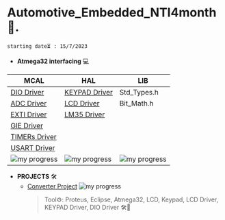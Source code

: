  # Automotive_Embedded_NTI4month 🚗.
`starting date⏳ : 15/7/2023`


- **Atmega32 interfacing** 💻
  
|MCAL|HAL|LIB|
|----|---|---| 
| [DIO Driver](Atmega32_arch_interfacing/MCAL/DIO_Driver)   | [KEYPAD Driver](Atmega32_arch_interfacing/HAL/KEYPAD_Driver) | Std_Types.h                                              |
|[ADC Driver](Atmega32_arch_interfacing/MCAL/ADC_Driver)   | [LCD Driver](Atmega32_arch_interfacing/HAL/LCD_Driver)       | Bit_Math.h                                               |
|[EXTI Driver](Atmega32_arch_interfacing/MCAL/EXTI)        | [LM35 Driver](Atmega32_arch_interfacing/HAL/LM35_Driver)     |                                                          |
|[GIE Driver](Atmega32_arch_interfacing/MCAL/GIE)          |                                                              |                                                          |
|[TIMERs Driver](Atmega32_arch_interfacing/MCAL/TIMERs)    |                                                              |                                                          |
|[USART Driver](Atmega32_arch_interfacing/MCAL/USART)      |                                                              |                                                          |
|![my progress](https://progress-bar.dev/65/?title=done)  | ![my progress](https://progress-bar.dev/25/?title=done)     | ![my progress](https://progress-bar.dev/99/?title=done) |






- **PROJECTS** 🛠️ 
    - [Converter Project](Atmega32_arch_interfacing/Projects/Converter)   ![my progress](https://progress-bar.dev/90/?title=progress)
        > Tool⚙️: Proteus, Eclipse, Atmega32, LCD, Keypad, LCD Driver, KEYPAD Driver, DIO Driver 🛠️🌟

